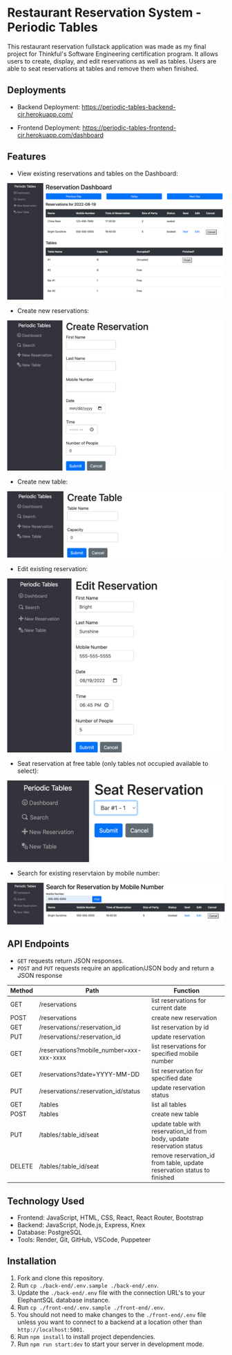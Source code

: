 # Restaurant Reservation System - Periodic Tables

This restaurant reservation fullstack application was made as my final project for Thinkful's Software Engineering certification program. It allows users to create, display, and edit reservations as well as tables. Users are able to seat reservations at tables and remove them when finished. 

## Deployments

 - Backend Deployment: https://periodic-tables-backend-cjr.herokuapp.com/

 - Frontend Deployment: https://periodic-tables-frontend-cjr.herokuapp.com/dashboard

## Features

 - View existing reservations and tables on the Dashboard:
 
 ![Dashboard view](/screenshots/dashboard.png "Dashboard")
 
 - Create new reservations:
 
 ![New reservation form](/screenshots/create-reservation.png "New reservation form")
 
 - Create new table: 
 
 ![New table form](/screenshots/create-table.png "New table form")
 
 - Edit existing reservation:
 
 ![Edit reservation form](/screenshots/edit-reservation.png "Edit reservation form")
 
 - Seat reservation at free table (only tables not occupied available to select):
 
 ![Seat reservation form](/screenshots/seat.png "Seat reservation form")
 
 - Search for existing reservtaion by mobile number:
 
 ![Search by mobile number](/screenshots/search.png "Search by mobile number")

## API Endpoints

 - `GET` requests return JSON responses.
 - `POST` and `PUT` requests require an application/JSON body and return a JSON response

| Method | Path | Function |
| ----------- | ----------- | ----------- |
| GET | /reservations | list reservations for current date |
| POST | /reservations | create new reservation |
| GET | /reservations/:reservation_id | list reservation by id |
| PUT | /reservations/:reservation_id | update reservation |
| GET | /reservations?mobile_number=xxx-xxx-xxxx | list reservations for specified mobile number |
| GET | /reservations?date=YYYY-MM-DD | list reservation for specified date |
| PUT | /reservations/:reservation_id/status | update reservation status |
| GET | /tables | list all tables |
| POST | /tables | create new table |
| PUT | /tables/:table_id/seat | update table with reservation_id from body, update reservation status |
| DELETE | /tables/:table_id/seat | remove reservation_id from table, update reservation status to finished |

## Technology Used

 - Frontend: JavaScript, HTML, CSS, React, React Router, Bootstrap
 - Backend: JavaScript, Node.js, Express, Knex
 - Database: PostgreSQL
 - Tools: Render, Git, GitHub, VSCode, Puppeteer

## Installation

1. Fork and clone this repository.
1. Run `cp ./back-end/.env.sample ./back-end/.env`.
1. Update the `./back-end/.env` file with the connection URL's to your ElephantSQL database instance.
1. Run `cp ./front-end/.env.sample ./front-end/.env`.
1. You should not need to make changes to the `./front-end/.env` file unless you want to connect to a backend at a location other than `http://localhost:5001`.
1. Run `npm install` to install project dependencies.
1. Run `npm run start:dev` to start your server in development mode.
